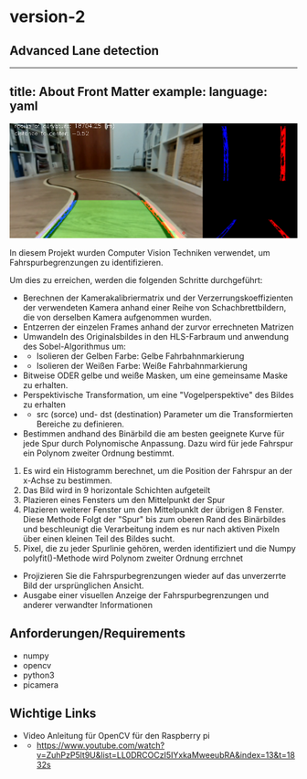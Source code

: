 # version-2
## Advanced Lane detection

---
title: About Front Matter
example:
  language: yaml
---

![](Beispiel.png)


In diesem Projekt wurden Computer Vision Techniken verwendet, um Fahrspurbegrenzungen zu identifizieren.

Um dies zu erreichen, werden die folgenden Schritte durchgeführt:
- Berechnen der Kamerakalibriermatrix und der Verzerrungskoeffizienten der verwendeten Kamera anhand einer Reihe von Schachbrettbildern, die von derselben Kamera aufgenommen wurden.
- Entzerren der einzelen Frames anhand der zurvor errechneten Matrizen
- Umwandeln des Originalsbildes in den HLS-Farbraum und anwendung des Sobel-Algorithmus um:
- - Isolieren der Gelben Farbe: Gelbe Fahrbahnmarkierung
- - Isolieren der Weißen Farbe: Weiße Fahrbahnmarkierung
- Bitweise ODER gelbe und weiße Masken, um eine gemeinsame Maske zu erhalten.
- Perspektivische Transformation, um eine "Vogelperspektive" des Bildes zu erhalten
- - src (sorce) und- dst (destination) Parameter um die Transformierten Bereiche zu definieren.
- Bestimmen andhand des Binärbild die am besten geeignete Kurve für jede Spur durch Polynomische Anpassung. Dazu wird für jede Fahrspur ein Polynom zweiter Ordnung bestimmt.
 1.  Es wird ein Histogramm berechnet, um die Position der Fahrspur an der x-Achse zu bestimmen.
 2.  Das Bild wird in 9 horizontale Schichten aufgeteilt
 3.  Plazieren eines Fensters um den Mittelpunkt der Spur
 4.  Plazieren weiterer Fenster um den Mittelpunklt der übrigen 8 Fenster. Diese Methode Folgt der "Spur" bis zum oberen Rand des Binärbildes und beschleunigt die Verarbeitung indem es nur nach aktiven Pixeln über einen kleinen Teil des Bildes sucht.
 5.  Pixel, die zu jeder Spurlinie gehören, werden identifiziert und die Numpy polyfit()-Methode wird Polynom zweiter Ordnung errchnet
- Projizieren Sie die Fahrspurbegrenzungen wieder auf das unverzerrte Bild der ursprünglichen Ansicht. 
- Ausgabe einer visuellen Anzeige der Fahrspurbegrenzungen und anderer verwandter Informationen 

## Anforderungen/Requirements 
- numpy
- opencv
- python3 
- picamera



## Wichtige Links

- Video Anleitung für OpenCV für den Raspberry pi
- - https://www.youtube.com/watch?v=ZuhPzP5lt9U&list=LL0DRCOCzI5IYxkaMweeubRA&index=13&t=1832s
